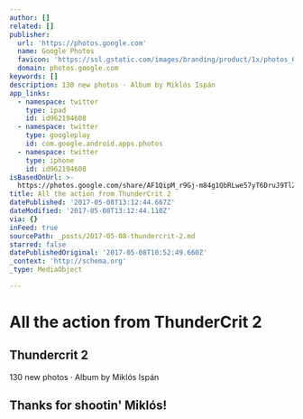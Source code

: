 ```yaml
---
author: []
related: []
publisher:
  url: 'https://photos.google.com'
  name: Google Photos
  favicon: 'https://ssl.gstatic.com/images/branding/product/1x/photos_64dp.png'
  domain: photos.google.com
keywords: []
description: 130 new photos · Album by Miklós Ispán
app_links:
  - namespace: twitter
    type: ipad
    id: id962194608
  - namespace: twitter
    type: googleplay
    id: com.google.android.apps.photos
  - namespace: twitter
    type: iphone
    id: id962194608
isBasedOnUrl: >-
  https://photos.google.com/share/AF1QipM_r9Gj-m84g1QbRLwe57yT6DruJ9TlZvSbOi6ptnKxlfG7_mGawWXN7uoUfp7PAA?key=ckZCd3c5R0x3TEJXc3pGNS0ySDRZeVZvZm9VOFJR
title: All the action from ThunderCrit 2
datePublished: '2017-05-08T13:12:44.667Z'
dateModified: '2017-05-08T13:12:44.110Z'
via: {}
inFeed: true
sourcePath: _posts/2017-05-08-thundercrit-2.md
starred: false
datePublishedOriginal: '2017-05-08T10:52:49.660Z'
_context: 'http://schema.org'
_type: MediaObject

---
```

# All the action from ThunderCrit 2

<article style=""><h1>Thundercrit 2</h1><p>130 new photos · Album by Miklós Ispán</p></article>

## Thanks for shootin' Miklós!